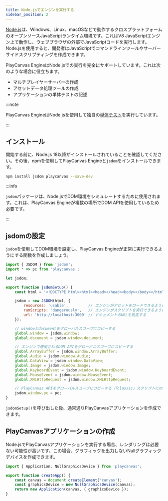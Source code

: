 ```yaml
---
title: Node.jsでエンジンを実行する
sidebar_position: 2
---
```


[Node.js](https://nodejs.org/)は、Windows、Linux、macOSなどで動作するクロスプラットフォームのオープンソースJavaScriptランタイム環境です。これはV8 JavaScriptエンジン上で動作し、ウェブブラウザの外部でJavaScriptコードを実行します。Node.jsを使用すると、開発者はJavaScriptでコマンドラインツールやサーバーサイドスクリプティングを作成できます。

PlayCanvas EngineはNode.jsでの実行を完全にサポートしています。これは次のような場合に役立ちます。

* マルチプレイヤーサーバーの作成
* アセットデータ処理ツールの作成
* アプリケーションの単体テストの記述

:::note

PlayCanvas EngineはNode.jsを使用して独自の[単体テスト](https://github.com/playcanvas/engine/blob/main/test/README.md)を実行しています。

:::

## インストール

開始する前に、Node.js 18以降がインストールされていることを確認してください。その後、npmを使用してPlayCanvas Engineと`jsdom`をインストールできます。

```bash
npm install jsdom playcanvas --save-dev
```

:::info

`jsdom`パッケージは、Node.jsでDOM環境をシミュレートするために使用されます。これは、PlayCanvas Engineが複数の場所でDOM APIを使用しているため必要です。

:::

## jsdomの設定

`jsdom`を使用してDOM環境を設定し、PlayCanvas Engineが正常に実行できるようにする関数を作成しましょう。

```javascript
import { JSDOM } from 'jsdom';
import * => pc from 'playcanvas';

let jsdom;

export function jsdomSetup() {
    const html = '<!DOCTYPE html><html><head></head><body></body></html>';

    jsdom = new JSDOM(html, {
        resources: 'usable',         // エンジンがアセットをロードできるようにする
        runScripts: 'dangerously',   // エンジンがスクリプトを実行できるようにする
        url: 'http://localhost:3000' // ドキュメントのURLを設定する
    });

    // windowとdocumentをグローバルスコープにコピーする
    global.window = jsdom.window;
    global.document = jsdom.window.document;

    // エンジンで使用されるDOM APIをグローバルスコープにコピーする
    global.ArrayBuffer = jsdom.window.ArrayBuffer;
    global.Audio = jsdom.window.Audio;
    global.DataView = jsdom.window.DataView;
    global.Image = jsdom.window.Image;
    global.KeyboardEvent = jsdom.window.KeyboardEvent;
    global.MouseEvent = jsdom.window.MouseEvent;
    global.XMLHttpRequest = jsdom.window.XMLHttpRequest;

    // PlayCanvas APIをグローバルスコープにコピーする（「classic」スクリプトにのみ必要）
    jsdom.window.pc = pc;
}
```

`jsdomSetup()`を呼び出した後、通常通りPlayCanvasアプリケーションを作成できます。

## PlayCanvasアプリケーションの作成

Node.jsでPlayCanvasアプリケーションを実行する場合、レンダリングは必要ない可能性が高いです。この場合、グラフィックを出力しないNullグラフィックデバイスを作成できます。

```javascript
import { Application, NullGraphicsDevice } from 'playcanvas';

export function createApp() {
    const canvas = document.createElement('canvas');
    const graphicsDevice = new NullGraphicsDevice(canvas);
    return new Application(canvas, { graphicsDevice });
}
```
